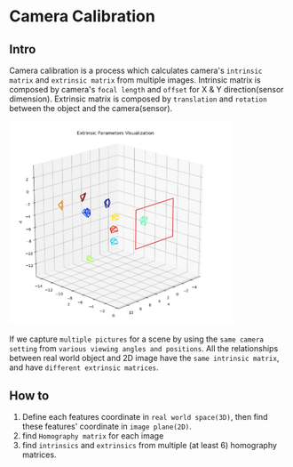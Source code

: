 # Camera Calibration

## Intro

Camera calibration is a process which calculates camera's `intrinsic matrix` and `extrinsic matrix` from multiple images. Intrinsic matrix is composed by camera's `focal length` and `offset` for X & Y direction(sensor dimension). Extrinsic matrix is composed by `translation` and `rotation` between the object and the camera(sensor).  

<img src="https://github.com/CrashedBboy/ILE5062_Computer_Vision/raw/master/hw1_camera_calibration/reference/result.jpg" width="80%">  

If we capture `multiple pictures` for a scene by using the `same camera setting` from `various viewing angles and positions`. All the relationships between real world object and 2D image have the `same intrinsic matrix`, and have `different extrinsic matrices`.

## How to

1. Define each features coordinate in `real world space(3D)`, then find these features' coordinate in `image plane(2D)`.
2. find `Homography matrix` for each image
3. find `intrinsics` and `extrinsics` from multiple (at least 6) homography matrices.